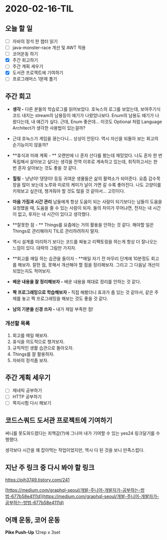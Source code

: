 # 2020-02-16-TIL

## 오늘 할 일

- [ ] 자바의 정석 한 챕터 읽기
- [ ] java-monster-race 개선 및 AWT 적용
- [ ] 코어운동 하기
- [x] 주간 회고하기
- [ ] 주간 계획 세우기
- [x] 도서관 프로젝트에 기여하기
- [ ] 프로그래머스 1문제 풀기

## 주간 회고

- **생각 -** 다른 분들의 학습로그를 읽어보았다. 호눅스의 로그를 보았는데, 보여주기식 코드 내지는 stream의 남용등이 얘기가 나왔었나보다. Enum의 남용도 얘기가 나왔다는데, 내 얘긴가 싶다. 근데, Enum 좋은데... 이것도 Optional 처럼 Language Architect가 생각한 사용법이 있는걸까?
- 근데 호눅스가 게임을 끊는다니... 상상이 안된다. 역시 자신을 되돌아 보는 회고의 순기능이지 않을까?
- **휴식과 미래 계획 - ** 오랜만에 나 혼자 산다를 봤는데 재밌었다. 나도 혼자 한 번 독립해서 살아보고 싶다는 생각을 전역 이후로 계속하고 있는데, 취직하고서는 한 번 혼자 살아보는 것도 좋을 것 같다.
- **힐링** -  냥냥이! 댕댕이! 등등 귀여운 생물들은 삶의 활력소가 되어준다. 요즘 갑수목장을 많이 보는데 노루와 미로의 케미가 날이 가면 갈 수록 좋아진다. 나도 고양이를 키워보고 싶은데, 챙겨줘야 할 것도 많을 것 같아서... 고민이다.
- **마음 가짐과 시간 관리** 남들에게 항상 도움이 되는 사람이 되기보다는 남들이 도움을 요청했을 때, 도움을 줄 수 있는 사람이 되자. 둘의 차이가 무어냐면, 전자는 내 시간이 없고, 후자는 내 시간이 있다고 생각했다.
- **잘못한 점 - ** Things를 요즘에는 거의 활용을 안하는 것 같다. 해야할 일은 Things로 관리해야지 TIL로 관리하려하지 말자.
- 역시 설계를 미리하기 보다는 코드를 짜놓고 리팩토링을 하는게 항상 더 잘나오는 느낌이 있다. 대략의 그림만 가지자.
- **회고를 매일 하는 습관을 들이자 - **매일 자기 전 마무리 단계에 10분정도 회고를 해보자. 잘한 점, 못해서 개선해야 할 점을 정리해보자. 그리고 그 다음날 개선이 되었는지도 적어보자.

- **배운 내용을 잘 정리해보자 -** 배운 내용을 제대로 정리를 안하는 것 같다.
- **짝 프로그래밍으로 학습해보자 -** 직접 해봤더니 효과가 좀 있는 것 같아서, 같은 주제를 놓고 짝 프로그래밍을 해보는 것도 좋을 것 같다.
- **남의 기분을 신경 쓰자 -** 내가 제일 부족한 점!

### 개선할 목록

1. 회고를 매일 해보자.
2. 휴식을 의도적으로 챙겨보자.
3. 규칙적인 생활 습관으로 돌아오자.
4. Things를 잘 활용하자.
5. 자바의 정석좀 보자.

## 주간 계획 세우기

- [ ] 제네릭 공부하기
- [ ] HTTP 공부하기
- [ ] 쪽지시험 다시 해보기

## 코드스쿼드 도서관 프로젝트에 기여하기

써니를 못도와드렸다는 죄책감(?)에 그나마 내가 기여할 수 있는 yes24 링크달기를 수행했다.

생각보다 시간을 꽤 잡아먹는 작업이었지만, 역시 다 된 것을 보니 만족스럽다.

## 지난 주 링크 중 다시 봐야 할 링크

https://pjh3749.tistory.com/241

[https://medium.com/graphql-seoul/개발-주니어-개발자가-공부하는-방법-677b58e4111d](https://medium.com/graphql-seoul/개발-주니어-개발자가-공부하는-방법-677b58e4111d)

## 어깨 운동, 코어 운동

**Pike Push-Up** 12rep x 3set

